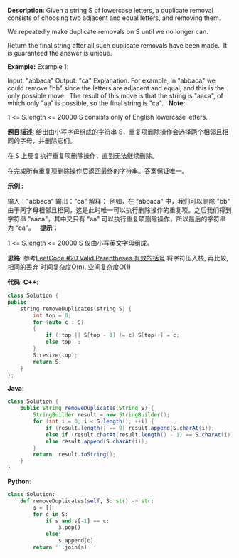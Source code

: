 __Description__:
Given a string S of lowercase letters, a duplicate removal consists of choosing two adjacent and equal letters, and removing them.

We repeatedly make duplicate removals on S until we no longer can.

Return the final string after all such duplicate removals have been made.  It is guaranteed the answer is unique.

__Example:__
Example 1:

Input: "abbaca"
Output: "ca"
Explanation: 
For example, in "abbaca" we could remove "bb" since the letters are adjacent and equal, and this is the only possible move.  The result of this move is that the string is "aaca", of which only "aa" is possible, so the final string is "ca".
 
__Note:__

1 <= S.length <= 20000
S consists only of English lowercase letters.

__题目描述__:
给出由小写字母组成的字符串 S，重复项删除操作会选择两个相邻且相同的字母，并删除它们。

在 S 上反复执行重复项删除操作，直到无法继续删除。

在完成所有重复项删除操作后返回最终的字符串。答案保证唯一。

__示例 :__

输入："abbaca"
输出："ca"
解释：
例如，在 "abbaca" 中，我们可以删除 "bb" 由于两字母相邻且相同，这是此时唯一可以执行删除操作的重复项。之后我们得到字符串 "aaca"，其中又只有 "aa" 可以执行重复项删除操作，所以最后的字符串为 "ca"。
 
__提示：__

1 <= S.length <= 20000
S 仅由小写英文字母组成。

__思路__:
参考[LeetCode #20 Valid Parentheses 有效的括号](https://www.jianshu.com/p/6987cab23331)
将字符压入栈, 再比较, 相同的丢弃
时间复杂度O(n), 空间复杂度O(1)

__代码__:
__C++__:
```C++
class Solution {
public:
    string removeDuplicates(string S) {
        int top = 0;
        for (auto c : S)
        {
            if (!top || S[top - 1] != c) S[top++] = c;
            else top--;
        }
        S.resize(top);
        return S;
    }
};
```

__Java__:
```Java
class Solution {
    public String removeDuplicates(String S) {
        StringBuilder result = new StringBuilder();
        for (int i = 0; i < S.length(); ++i) {
            if (result.length() == 0) result.append(S.charAt(i));
            else if (result.charAt(result.length() - 1) == S.charAt(i)) result.setLength(result.length() - 1);
            else result.append(S.charAt(i));
        }
        return  result.toString();
    }
}
```

__Python__:
```Python
class Solution:
    def removeDuplicates(self, S: str) -> str:
        s = []
        for c in S:
            if s and s[-1] == c:
                s.pop()
            else:
                s.append(c)
        return ''.join(s)
```